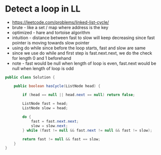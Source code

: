 # Detect a loop in LL

- https://leetcode.com/problems/linked-list-cycle/
- brute - like a set / map where address is the key
- optimized - hare and tortoise algorithm
- intuition - distance between fast to slow will keep decreasing since fast pointer is moving towards slow pointer
- using do while since before the loop starts, fast and slow are same
- since we use do while and first step is fast.next.next, we do the check for length 0 and 1 beforehand
- note - fast would be null when length of loop is even, fast.next would be null when length of loop is odd 

```java
public class Solution {

    public boolean hasCycle(ListNode head) {

        if (head == null || head.next == null) return false;
        
        ListNode fast = head;
        ListNode slow = head;

        do {
            fast = fast.next.next;
            slow = slow.next;
        } while (fast != null && fast.next != null && fast != slow);

        return fast != null && fast == slow;
    }
}
```
